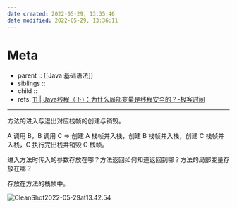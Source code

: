 ```yaml
---
date created: 2022-05-29, 13:35:46
date modified: 2022-05-29, 13:36:11
---
```


# Meta

- parent :: [[Java 基础语法]]
- siblings ::
- child ::
- refs: [11 | Java线程（下）：为什么局部变量是线程安全的？-极客时间](https://time.geekbang.org/column/article/86695)

---

方法的进入与退出对应栈帧的创建与销毁。

A 调用 B，B 调用 C => 创建 A 栈帧并入栈，创建 B 栈帧并入栈，创建 C 栈帧并入栈，C 执行完出栈并销毁 C 栈帧。

进入方法时传入的参数存放在哪？方法返回如何知道返回到哪？方法的局部变量存放在哪？

存放在方法的栈帧中。

![CleanShot2022-05-29at13.42.54](https://pic-bed-615.oss-cn-beijing.aliyuncs.com/CleanShot%202022-05-29%20at%2013.42.54.png)